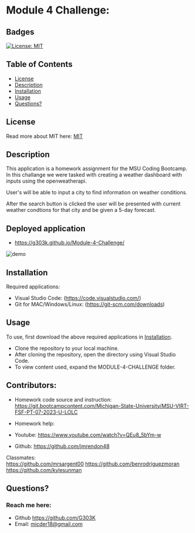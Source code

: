 # Module 4 Challenge:

## Badges

[![License: MIT](https://img.shields.io/badge/License-MIT-yellow.svg)](https://opensource.org/licenses/MIT)

## Table of Contents

- [License](#license)
- [Description](#description)
- [Installation](#installation)
- [Usage](#usage)
- [Questions?](#questions)

## License

Read more about MIT here:
[MIT](https://opensource.org/licenses/MIT)

## Description

This application is a homework assignment for the MSU Coding Bootcamp.
In this challange we were tasked with creating a weather dashboard with inputs using the openweatherapi. 

User's will be able to input a city to find information on weather conditions.

After the search button is clicked the user will be presented with current weather condtions
for that city and be given a 5-day forecast. 

## Deployed application
- https://g303k.github.io/Module-4-Challenge/

![demo](https://github.com/G303K/Module-4-Challenge/assets/139593153/950bdd45-28c7-4b57-bd58-a1b105d41010)




## Installation

Required applications:
- Visual Studio Code: (https://code.visualstudio.com/)
- Git for MAC/Windows/Linux: (https://git-scm.com/downloads)

## Usage

To use, first download the above required applications in [Installation](#installation).

- Clone the repository to your local machine.
- After cloning the repository, open the directory using Visual Studio Code.
- To view content used, expand the MODULE-4-CHALLENGE folder. 

## Contributors:
- Homework code source and instruction: https://git.bootcampcontent.com/Michigan-State-University/MSU-VIRT-FSF-PT-07-2023-U-LOLC

- Homework help: 

- Youtube: https://www.youtube.com/watch?v=QEu8_5bYm-w
- Github: https://github.com/jmrendon48

Classmates:     
https://github.com/mrsargent00
https://github.com/benrodriguezmoran
https://github.com/kylesunman



  ## Questions?

  ### Reach me here:

* Github https://github.com/G303K
* Email: micder18@gmail.com
